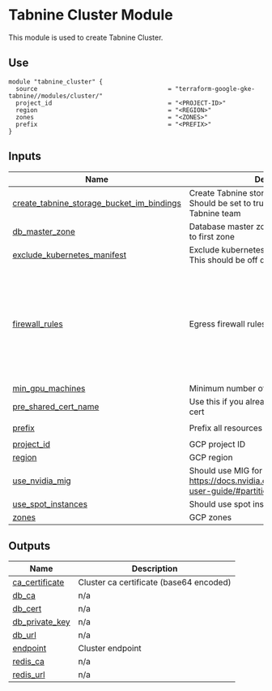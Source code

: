 # Tabnine Cluster Module

This module is used to create Tabnine Cluster.

## Use

```hcl
module "tabnine_cluster" {
  source                                    = "terraform-google-gke-tabnine//modules/cluster/"
  project_id                                = "<PROJECT-ID>"
  region                                    = "<REGION>"
  zones                                     = "<ZONES>"
  prefix                                    = "<PREFIX>"
}
```

<!-- BEGIN_TF_DOCS -->

## Inputs

| Name                                                                                                                                                         | Description                                                                                            | Type                                                                                                                                                                                                           | Default                                                 | Required |
| ------------------------------------------------------------------------------------------------------------------------------------------------------------ | ------------------------------------------------------------------------------------------------------ | -------------------------------------------------------------------------------------------------------------------------------------------------------------------------------------------------------------- | ------------------------------------------------------- | :------: |
| <a name="input_create_tabnine_storage_bucket_im_bindings"></a> [create_tabnine_storage_bucket_im_bindings](#input_create_tabnine_storage_bucket_im_bindings) | Create Tabnine storage bucket im bindings. Should be set to true only when run by Tabnine team         | `bool`                                                                                                                                                                                                         | `false`                                                 |    no    |
| <a name="input_db_master_zone"></a> [db_master_zone](#input_db_master_zone)                                                                                  | Database master zone. If not set, will default to first zone                                           | `string`                                                                                                                                                                                                       | `null`                                                  |    no    |
| <a name="input_exclude_kubernetes_manifest"></a> [exclude_kubernetes_manifest](#input_exclude_kubernetes_manifest)                                           | Exclude kubernetes manifest installations. This should be off during initial installation              | `bool`                                                                                                                                                                                                         | `false`                                                 |    no    |
| <a name="input_firewall_rules"></a> [firewall_rules](#input_firewall_rules)                                                                                  | Egress firewall rules configuration                                                                    | <pre>object({<br> deny_all = bool<br> allow = list(object({<br> name = string<br> ranges = list(string)<br> ports = list(object({<br> number = list(string)<br> protocol = string<br> }))<br> }))<br> })</pre> | <pre>{<br> "allow": [],<br> "deny_all": true<br>}</pre> |    no    |
| <a name="input_min_gpu_machines"></a> [min_gpu_machines](#input_min_gpu_machines)                                                                            | Minimum number of GPU instances                                                                        | `number`                                                                                                                                                                                                       | `1`                                                     |    no    |
| <a name="input_pre_shared_cert_name"></a> [pre_shared_cert_name](#input_pre_shared_cert_name)                                                                | Use this if you already uploaded a pre-shared cert                                                     | `string`                                                                                                                                                                                                       | `null`                                                  |    no    |
| <a name="input_prefix"></a> [prefix](#input_prefix)                                                                                                          | Prefix all resources names                                                                             | `string`                                                                                                                                                                                                       | `"tabnine-self-hosted"`                                 |    no    |
| <a name="input_project_id"></a> [project_id](#input_project_id)                                                                                              | GCP project ID                                                                                         | `string`                                                                                                                                                                                                       | n/a                                                     |   yes    |
| <a name="input_region"></a> [region](#input_region)                                                                                                          | GCP region                                                                                             | `string`                                                                                                                                                                                                       | n/a                                                     |   yes    |
| <a name="input_use_nvidia_mig"></a> [use_nvidia_mig](#input_use_nvidia_mig)                                                                                  | Should use MIG for the GPU (see https://docs.nvidia.com/datacenter/tesla/mig-user-guide/#partitioning) | `bool`                                                                                                                                                                                                         | `false`                                                 |    no    |
| <a name="input_use_spot_instances"></a> [use_spot_instances](#input_use_spot_instances)                                                                      | Should use spot instances                                                                              | `bool`                                                                                                                                                                                                         | `false`                                                 |    no    |
| <a name="input_zones"></a> [zones](#input_zones)                                                                                                             | GCP zones                                                                                              | `list(string)`                                                                                                                                                                                                 | n/a                                                     |   yes    |

## Outputs

| Name                                                                          | Description                             |
| ----------------------------------------------------------------------------- | --------------------------------------- |
| <a name="output_ca_certificate"></a> [ca_certificate](#output_ca_certificate) | Cluster ca certificate (base64 encoded) |
| <a name="output_db_ca"></a> [db_ca](#output_db_ca)                            | n/a                                     |
| <a name="output_db_cert"></a> [db_cert](#output_db_cert)                      | n/a                                     |
| <a name="output_db_private_key"></a> [db_private_key](#output_db_private_key) | n/a                                     |
| <a name="output_db_url"></a> [db_url](#output_db_url)                         | n/a                                     |
| <a name="output_endpoint"></a> [endpoint](#output_endpoint)                   | Cluster endpoint                        |
| <a name="output_redis_ca"></a> [redis_ca](#output_redis_ca)                   | n/a                                     |
| <a name="output_redis_url"></a> [redis_url](#output_redis_url)                | n/a                                     |

<!-- END_TF_DOCS -->
